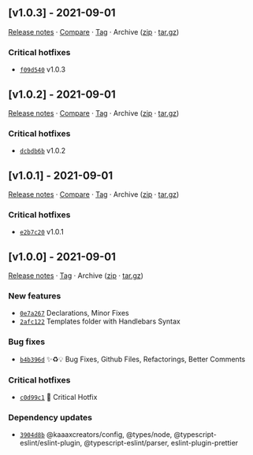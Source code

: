 ## [v1.0.3] - 2021-09-01

[Release notes](https://github.com/kaaaxcreators/create/releases/tag/v1.0.3) · [Compare](https://github.com/kaaaxcreators/create/compare/v1.0.2...v1.0.3) · [Tag](https://github.com/kaaaxcreators/create/tree/v1.0.3) · Archive ([zip](https://github.com/kaaaxcreators/create/archive/v1.0.3.zip) · [tar.gz](https://github.com/kaaaxcreators/create/archive/v1.0.3.tar.gz))

### Critical hotfixes

- [`f09d540`](https://github.com/kaaaxcreators/create/commit/f09d540)  v1.0.3

## [v1.0.2] - 2021-09-01

[Release notes](https://github.com/kaaaxcreators/create/releases/tag/v1.0.2) · [Compare](https://github.com/kaaaxcreators/create/compare/v1.0.1...v1.0.2) · [Tag](https://github.com/kaaaxcreators/create/tree/v1.0.2) · Archive ([zip](https://github.com/kaaaxcreators/create/archive/v1.0.2.zip) · [tar.gz](https://github.com/kaaaxcreators/create/archive/v1.0.2.tar.gz))

### Critical hotfixes

- [`dcbdb6b`](https://github.com/kaaaxcreators/create/commit/dcbdb6b)  v1.0.2

## [v1.0.1] - 2021-09-01

[Release notes](https://github.com/kaaaxcreators/create/releases/tag/v1.0.1) · [Compare](https://github.com/kaaaxcreators/create/compare/v1.0.0...v1.0.1) · [Tag](https://github.com/kaaaxcreators/create/tree/v1.0.1) · Archive ([zip](https://github.com/kaaaxcreators/create/archive/v1.0.1.zip) · [tar.gz](https://github.com/kaaaxcreators/create/archive/v1.0.1.tar.gz))

### Critical hotfixes

- [`e2b7c20`](https://github.com/kaaaxcreators/create/commit/e2b7c20)  v1.0.1

## [v1.0.0] - 2021-09-01

[Release notes](https://github.com/kaaaxcreators/create/releases/tag/v1.0.0) · [Tag](https://github.com/kaaaxcreators/create/tree/v1.0.0) · Archive ([zip](https://github.com/kaaaxcreators/create/archive/v1.0.0.zip) · [tar.gz](https://github.com/kaaaxcreators/create/archive/v1.0.0.tar.gz))

### New features

- [`0e7a267`](https://github.com/kaaaxcreators/create/commit/0e7a267)  Declarations, Minor Fixes
- [`2afc122`](https://github.com/kaaaxcreators/create/commit/2afc122)  Templates folder with Handlebars Syntax

### Bug fixes

- [`b4b396d`](https://github.com/kaaaxcreators/create/commit/b4b396d) ✨♻️💡 Bug Fixes, Github Files, Refactorings, Better Comments

### Critical hotfixes

- [`c0d99c1`](https://github.com/kaaaxcreators/create/commit/c0d99c1) ️📝 Critical Hotfix

### Dependency updates

- [`3904d8b`](https://github.com/kaaaxcreators/create/commit/3904d8b)  @kaaaxcreators/config, @types/node, @typescript-eslint/eslint-plugin, @typescript-eslint/parser, eslint-plugin-prettier
